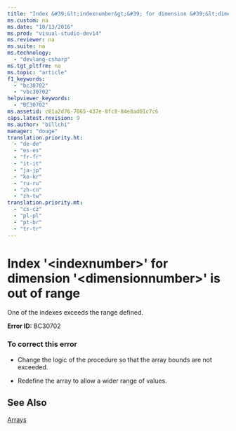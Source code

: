```yaml
---
title: "Index &#39;&lt;indexnumber&gt;&#39; for dimension &#39;&lt;dimensionnumber&gt;&#39; is out of range"
ms.custom: na
ms.date: "10/13/2016"
ms.prod: "visual-studio-dev14"
ms.reviewer: na
ms.suite: na
ms.technology: 
  - "devlang-csharp"
ms.tgt_pltfrm: na
ms.topic: "article"
f1_keywords: 
  - "bc30702"
  - "vbc30702"
helpviewer_keywords: 
  - "BC30702"
ms.assetid: c81a2d76-7065-437e-8fc8-84e8ad01c7c6
caps.latest.revision: 9
ms.author: "billchi"
manager: "douge"
translation.priority.ht: 
  - "de-de"
  - "es-es"
  - "fr-fr"
  - "it-it"
  - "ja-jp"
  - "ko-kr"
  - "ru-ru"
  - "zh-cn"
  - "zh-tw"
translation.priority.mt: 
  - "cs-cz"
  - "pl-pl"
  - "pt-br"
  - "tr-tr"
---
```

# Index &#39;&lt;indexnumber&gt;&#39; for dimension &#39;&lt;dimensionnumber&gt;&#39; is out of range
One of the indexes exceeds the range defined.  
  
 **Error ID:** BC30702  
  
### To correct this error  
  
-   Change the logic of the procedure so that the array bounds are not exceeded.  
  
-   Redefine the array to allow a wider range of values.  
  
## See Also  
 [Arrays](../Topic/Arrays%20in%20Visual%20Basic.md)